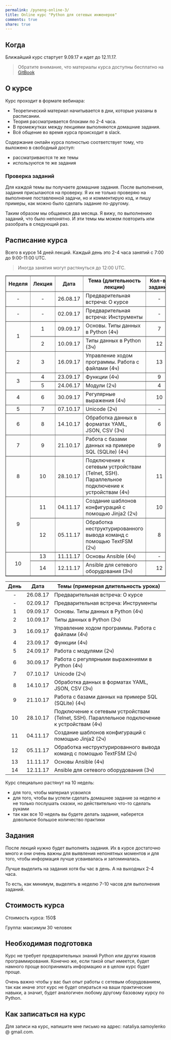 ```yaml
---
permalink: /pyneng-online-3/
title: Online курс "Python для сетевых инженеров"
comments: true
share: true
---
```



## Когда

Ближайший курс стартует 9.09.17 и идет до 12.11.17.

> Обратите внимание, что материалы курса доступны бесплатно на [GitBook](https://www.gitbook.com/book/natenka/pyneng/details)

## О курсе

Курс проходит в формате вебинара:

* Теоретический материал начитывается в дни, которые указаны в расписании.
* Теория рассматривается блоками по 2-4 часа.
* В промежутках между лекциями выполняются домашние задания.
* Всё общение во время курса происходит в slack.

Содержание онлайн курса полностью соответствует тому, что выложено в свободный доступ:

* рассматриваются те же темы
* используются те же задания

### Проверка заданий

Для каждой темы вы получаете домашние задания.
После выполнения, задания присылаются на проверку.
Я их не только проверяю на выполнение поставленной задачи, но и комментирую код, и пишу примеры, как можно было сделать задание по-другому.

Таким образом мы общаемся два месяца.
Я вижу, по выполнению заданий, что было непонятно.
И эти темы мы можем повторить или разобрать в следующий раз.

## Расписание курса

Всего в курсе 14 дней лекций. Каждый день это 2-4 часа занятий с 7:00 до 9:00-11:00 UTC.

> Иногда занятия могут растянуться до 12:00 UTC.

<table border="1" cellpadding="4" cellspacing="0">
 <tr>
    <th align="center">Неделя</th>
    <th align="center">Лекция</th>
    <th align="center">Дата</th>
    <th align="center">Тема (длительность лекции)</th>
    <th align="center">Кол-во заданий</th>
 </tr>
 <tr>
    <td align="center">-</td>
    <td align="center">-</td>
    <td align="center">26.08.17</td>
    <td>Предварительная встреча: О курсе</td>
    <td align="center">-</td>
 </tr>
 <tr>
    <td align="center">-</td>
    <td align="center">-</td>
    <td align="center">02.09.17</td>
    <td>Предварительная встреча: Инструменты</td>
    <td align="center">-</td>
 </tr>
 <tr>
    <td rowspan="2" align="center">1</td>
    <td align="center">1</td>
    <td align="center">09.09.17</td>
    <td>Основы. Типы данных в Python (4ч)</td>
    <td align="center">7</td>
 </tr>
 <tr>
    <td align="center">2</td>
    <td align="center">10.09.17</td>
    <td>Типы данных в Python (3ч)</td>
    <td align="center">12</td>
 </tr>
 <tr>
    <td align="center">2</td>
    <td align="center">3</td>
    <td align="center">16.09.17</td>
    <td>Управление ходом программы. Работа с файлами (4ч)</td>
    <td align="center">13</td>
 </tr>
 <tr>
    <td rowspan="2" align="center">3</td>
    <td align="center">4</td>
    <td align="center">23.09.17</td>
    <td>Функции (4ч)</td>
    <td align="center">9</td>
 </tr>
 <tr>
    <td align="center">5</td>
    <td align="center">24.06.17</td>
    <td>Модули (2ч)</td>
    <td align="center">4</td>
 </tr>
 <tr>
    <td align="center">4</td>
    <td align="center">6</td>
    <td align="center">30.09.17</td>
    <td>Регулярные выражения (4ч)</td>
    <td align="center">10</td>
 </tr>
 <tr>
    <td align="center">5</td>
    <td align="center">7</td>
    <td align="center">07.10.17</td>
    <td>Unicode (2ч)</td>
    <td align="center">-</td>
 </tr>
 <tr>
    <td align="center">6</td>
    <td align="center">8</td>
    <td align="center">14.10.17</td>
    <td>Обработка данных в форматах YAML, JSON, CSV (3ч)</td>
    <td align="center">6</td>
 </tr>
 <tr>
    <td align="center">7</td>
    <td align="center">9</td>
    <td align="center">21.10.17</td>
    <td>Работа с базами данных на примере SQL (SQLite) (4ч)</td>
    <td align="center">9</td>
 </tr>
 <tr>
    <td align="center">8</td>
    <td align="center">10</td>
    <td align="center">28.10.17</td>
    <td>Подключение к сетевым устройствам (Telnet, SSH). Параллельное подключение к устройствам (4ч)</td>
    <td align="center">11</td>
 </tr>
 <tr>
    <td rowspan="2" align="center">9</td>
    <td align="center">11</td>
    <td align="center">04.11.17</td>
    <td>Создание шаблонов конфигураций с помощью Jinja2 (2ч)</td>
    <td align="center">10</td>
 </tr>
 <tr>
    <td align="center">12</td>
    <td align="center">05.11.17</td>
    <td>Обработка неструктурированного вывода команд с помощью TextFSM (2ч)</td>
    <td align="center">8</td>
 </tr>
 <tr>
    <td rowspan="2" align="center">10</td>
    <td align="center">13</td>
    <td align="center">11.11.17</td>
    <td>Основы Ansible (4ч)</td>
    <td align="center">-</td>
 </tr>
 <tr>
    <td align="center">14</td>
    <td align="center">12.11.17</td>
    <td>Ansible для сетевого оборудования (3ч)</td>
    <td align="center">12</td>
 </tr> 
</table>


| День|   Дата   | Темы (примерная длительность урока)|
|:--:|:---------:|-----------------------------------|
| - |  26.08.17  | Предварительная встреча: О курсе |
| - |  02.09.17  | Предварительная встреча: Инструменты |
| 1 |  09.09.17  | Основы. Типы данных в Python (4ч) |
| 2 |  10.09.17  | Типы данных в Python (3ч) |
| 3 |  16.09.17  | Управление ходом программы. Работа с файлами (4ч)|
| 4 |  23.09.17  | Функции (4ч)|
| 5 |  24.09.17  | Работа с модулями (2ч)|
| 6 |  30.09.17  | Работа с регулярными выражениями в Python (4ч)|
| 7 |  07.10.17  | Unicode (2ч) |
| 8 |  14.10.17  | Обработка данных в форматах YAML, JSON, CSV (3ч)|
| 9 |  21.10.17  | Работа с базами данных на примере SQL (SQLite) (4ч)|
| 10|  28.10.17  | Подключение к сетевым устройствам (Telnet, SSH). Параллельное подключение к устройствам (4ч)|
| 11|  04.11.17  | Создание шаблонов конфигураций с помощью Jinja2 (2ч)|
| 12|  05.11.17  | Обработка неструктурированного вывода команд с помощью TextFSM (2ч)|
| 13|  11.11.17  | Основы Ansible (4ч)|
| 14|  12.11.17  | Ansible для сетевого оборудования (3ч)|


Курс специально растянут на 10 недель:

* для того, чтобы материал усвоился
* для того, чтобы вы успели сделать домашнее задание за неделю и не только послушать сказки, но действительно что-то сделать руками
* так как все 10 недель вы будете делать задания, наберется довольное большое количество практики


## Задания

После лекций нужно будет выполнять задания.
Их в курсе достаточно много и они очень важны для выявления непонятных моментов и для того, чтобы информация лучше усваивалась и запоминалась.

Лучше выделить на задания хотя бы час в день.
А на выходных 2-4 часа.

То есть, как минимум, выделять в неделю 7-10 часов для выполнения заданий.

## Стоимость курса

Стоимость курса: 150$

Группа: максимум 30 человек

## Необходимая подготовка

Курс не требует предварительных знаний Python или других языков программирования.
Конечно же, если такой опыт имеется, будет намного проще воспринимать информацию и в целом курс будет проще.

Очень важно чтобы у вас был опыт работы с сетевым оборудованием, так как иначе этот курс не будет опираться на ваши практические навыки, а значит, будет аналогичен любому другому базовому курсу по Python.


## Как записаться на курс

Для записи на курс, напишите мне письмо на адрес: nataliya.samoylenko @ gmail.com.



